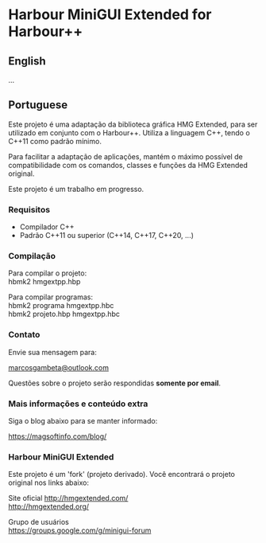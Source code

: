 # Harbour MiniGUI Extended for Harbour++

## English

...

## Portuguese

Este projeto é uma adaptação da biblioteca gráfica HMG Extended, para ser utilizado em
conjunto com o Harbour++. Utiliza a linguagem C++, tendo o C++11 como padrão mínimo.

Para facilitar a adaptação de aplicações, mantém o máximo possível de compatibilidade com
os comandos, classes e funções da HMG Extended original.

Este projeto é um trabalho em progresso.

### Requisitos
* Compilador C++
* Padrão C++11 ou superior (C++14, C++17, C++20, ...)

### Compilação

Para compilar o projeto:  
hbmk2 hmgextpp.hbp

Para compilar programas:  
hbmk2 programa hmgextpp.hbc  
hbmk2 projeto.hbp hmgextpp.hbc

### Contato

Envie sua mensagem para:

marcosgambeta@outlook.com

Questões sobre o projeto serão respondidas **somente por email**.  

### Mais informações e conteúdo extra

Siga o blog abaixo para se manter informado:

https://magsoftinfo.com/blog/

### Harbour MiniGUI Extended

Este projeto é um 'fork' (projeto derivado). Você encontrará o projeto original nos links abaixo:  

Site oficial
http://hmgextended.com/  
http://hmgextended.org/  

Grupo de usuários  
https://groups.google.com/g/minigui-forum  

